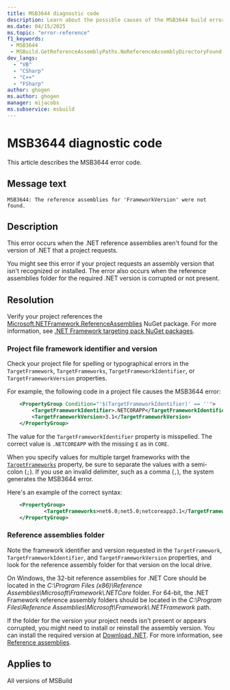 ```yaml
---
title: MSB3644 diagnostic code
description: Learn about the possible causes of the MSB3644 build error and get troubleshooting tips.
ms.date: 04/15/2025
ms.topic: "error-reference"
f1_keywords:
 - MSB3644
 - MSBuild.GetReferenceAssemblyPaths.NoReferenceAssemblyDirectoryFound
dev_langs:
  - "VB"
  - "CSharp"
  - "C++"
  - "FSharp"
author: ghogen
ms.author: ghogen
manager: mijacobs
ms.subservice: msbuild
---
```

# MSB3644 diagnostic code

<!-- :::ErrorDefinitionDescription::: -->
<!-- :::editable-content name="introDescription"::: -->
This article describes the MSB3644 error code.
<!-- :::editable-content-end::: -->

## Message text

`MSB3644: The reference assemblies for 'FrameworkVersion' were not found.`

<!-- :::editable-content name="postOutputDescription"::: -->
## Description

This error occurs when the .NET reference assemblies aren't found for the version of .NET that a project requests.

You might see this error if your project requests an assembly version that isn't recognized or installed. The error also occurs when the reference assemblies folder for the required .NET version is corrupted or not present.

## Resolution

Verify your project references the [Microsoft.NETFramework.ReferenceAssemblies](https://www.nuget.org/packages/Microsoft.NETFramework.ReferenceAssemblies) NuGet package. For more information, see [.NET Framework targeting pack NuGet packages](https://github.com/Microsoft/dotnet/tree/main/releases/reference-assemblies).

### Project file framework identifier and version

Check your project file for spelling or typographical errors in the `TargetFramework`, `TargetFrameworks`, `TargetFrameworkIdentifier`, or `TargetFrameworkVersion` properties.

For example, the following code in a project file causes the MSB3644 error:

```xml
    <PropertyGroup Condition="'$(TargetFrameworkIdentifier)' == ''">
        <TargetFrameworkIdentifier>.NETCORAPP</TargetFrameworkIdentifier>
        <TargetFrameworkVersion>3.1</TargetFrameworkVersion>
    </PropertyGroup>
```

The value for the `TargetFrameworkIdentifier` property is misspelled. The correct value is `.NETCOREAPP` with the missing `E` as in `CORE`.

When you specify values for multiple target frameworks with the [`TargetFrameworks`](/dotnet/core/project-sdk/msbuild-props#targetframeworks) property, be sure to separate the values with a semi-colon (`;`). If you use an invalid delimiter, such as a comma (`,`), the system generates the MSB3644 error.

Here's an example of the correct syntax:

```xml
    <PropertyGroup>
            <TargetFrameworks>net6.0;net5.0;netcoreapp3.1</TargetFrameworks>
    </PropertyGroup>
```

### Reference assemblies folder

Note the framework identifier and version requested in the `TargetFramework`, `TargetFrameworkIdentifier`, and `TargetFrameworkVersion` properties, and look for the reference assembly folder for that version on the local drive. 

On Windows, the 32-bit reference assemblies for .NET Core should be located in the *C:\Program Files (x86)\Reference Assemblies\Microsoft\Framework\\.NETCore* folder. For 64-bit, the .NET Framework reference assembly folders should be located in the *C:\Program Files\Reference Assemblies\Microsoft\Framework\\.NETFramework* path.

If the folder for the version your project needs isn't present or appears corrupted, you might need to install or reinstall the assembly version. You can install the required version at [Download .NET](https://dotnet.microsoft.com/download/). For more information, see [Reference assemblies](/dotnet/standard/assembly/reference-assemblies).
<!-- :::editable-content-end::: -->
<!-- :::ErrorDefinitionDescription-end::: -->

## Applies to

All versions of MSBuild